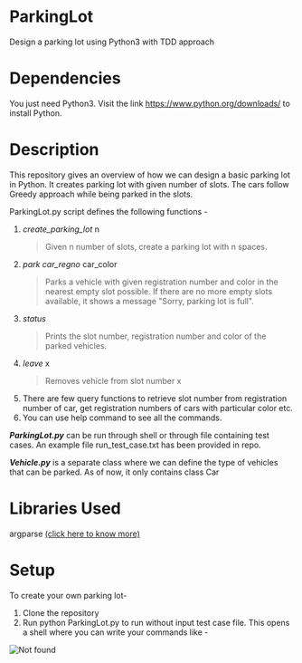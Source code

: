 # ParkingLot
Design a parking lot using Python3 with TDD approach

# Dependencies
You just need Python3. Visit the link https://www.python.org/downloads/ to install Python.

# Description
This repository gives an overview of how we can design a basic parking lot in Python. It creates parking lot with given number of slots. The cars follow Greedy approach while being parked in the slots.

ParkingLot.py script defines the following functions -

1. *create_parking_lot* n 
    >Given n number of slots, create a parking lot with n spaces.
2. *park car_regno* car_color 
    >Parks a vehicle with given registration number and color in the nearest  empty slot possible. If there are no more empty slots available, it shows a message "Sorry, parking lot is full".
3. *status* 
    >Prints the slot number, registration number and color of the parked vehicles.
4. *leave* x 
    >Removes vehicle from slot number x
5. There are few query functions to retrieve slot number from registration number of car, get registration numbers of cars with particular color etc.
6. You can use help command to see all the commands.

**_ParkingLot.py_** can be run through shell or through file containing test cases. An example file run_test_case.txt has been provided in repo.

**_Vehicle.py_** is a separate class where we can define the type of vehicles that can be parked. As of now, it only contains class Car


# Libraries Used
argparse [(click here to know more)](https://docs.python.org/3/howto/argparse.html "About argparse library")

# Setup

To create your own parking lot-
1. Clone the repository
2. Run python ParkingLot.py to run without input test case file. This opens a shell where you can write your commands like -

![Not found](~/Desktop/project/Inages/Capture1.png)

